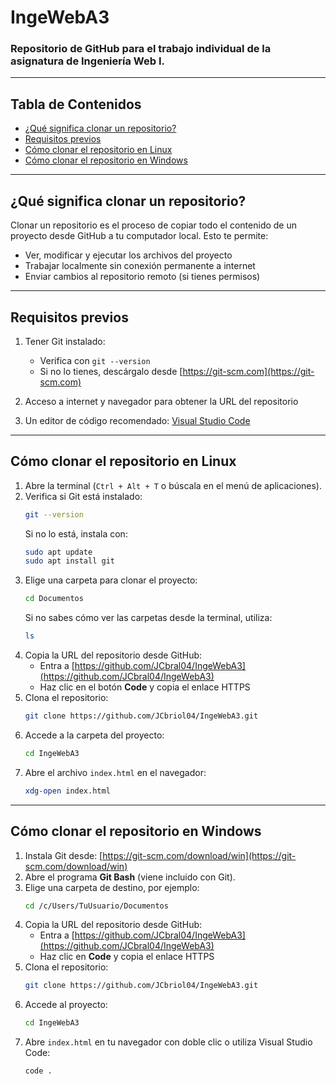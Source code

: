 # IngeWebA3

### Repositorio de GitHub para el trabajo individual de la asignatura de Ingeniería Web I.

---

## Tabla de Contenidos
- [¿Qué significa clonar un repositorio?](#qué-significa-clonar-un-repositorio)
- [Requisitos previos](#requisitos-previos)
- [Cómo clonar el repositorio en Linux](#cómo-clonar-el-repositorio-en-linux)
- [Cómo clonar el repositorio en Windows](#cómo-clonar-el-repositorio-en-windows)

---

## ¿Qué significa clonar un repositorio?

Clonar un repositorio es el proceso de copiar todo el contenido de un proyecto desde GitHub a tu computador local. Esto te permite:

- Ver, modificar y ejecutar los archivos del proyecto
- Trabajar localmente sin conexión permanente a internet
- Enviar cambios al repositorio remoto (si tienes permisos)

---

## Requisitos previos

1. Tener Git instalado:
   - Verifica con `git --version`
   - Si no lo tienes, descárgalo desde [https://git-scm.com](https://git-scm.com)

2. Acceso a internet y navegador para obtener la URL del repositorio

3. Un editor de código recomendado: [Visual Studio Code](https://code.visualstudio.com)

---

## Cómo clonar el repositorio en Linux

1. Abre la terminal (`Ctrl + Alt + T` o búscala en el menú de aplicaciones).
2. Verifica si Git está instalado:
   ```bash
   git --version
   ```
   Si no lo está, instala con:
   ```bash
   sudo apt update
   sudo apt install git
   ```
3. Elige una carpeta para clonar el proyecto:
   ```bash
   cd Documentos
   ```
   Si no sabes cómo ver las carpetas desde la terminal, utiliza:
   ```bash
   ls
   ```
4. Copia la URL del repositorio desde GitHub:
   - Entra a [https://github.com/JCbral04/IngeWebA3](https://github.com/JCbral04/IngeWebA3)
   - Haz clic en el botón **Code** y copia el enlace HTTPS
5. Clona el repositorio:
   ```bash
   git clone https://github.com/JCbriol04/IngeWebA3.git
   ```
6. Accede a la carpeta del proyecto:
   ```bash
   cd IngeWebA3
   ```
7. Abre el archivo `index.html` en el navegador:
   ```bash
   xdg-open index.html
   ```

---

## Cómo clonar el repositorio en Windows

1. Instala Git desde: [https://git-scm.com/download/win](https://git-scm.com/download/win)
2. Abre el programa **Git Bash** (viene incluido con Git).
3. Elige una carpeta de destino, por ejemplo:
   ```bash
   cd /c/Users/TuUsuario/Documentos
   ```
4. Copia la URL del repositorio desde GitHub:
   - Entra a [https://github.com/JCbral04/IngeWebA3](https://github.com/JCbral04/IngeWebA3)
   - Haz clic en **Code** y copia el enlace HTTPS
5. Clona el repositorio:
   ```bash
   git clone https://github.com/JCbriol04/IngeWebA3.git
   ```
6. Accede al proyecto:
   ```bash
   cd IngeWebA3
   ```
7. Abre `index.html` en tu navegador con doble clic o utiliza Visual Studio Code:
   ```bash
   code .
   ```
